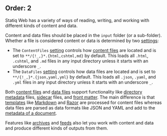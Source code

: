 Order: 2
---
Statiq Web has a variety of ways of reading, writing, and working with different kinds of content and data.

Content and data files should be placed in the `input` folder (or a sub-folder). Whether a file is considered content or data is determined by two [settings](xref:web-settings):

- The `ContentFiles` [setting](xref:web-settings) controls how [content files](xref:web-content) are located and is set to `**/{!_,}*.{html,cshtml,md}` by default. This loads all `.html`, `.cshtml`, and `.md` files in any input directory unless it starts with an underscore `_`.
- The `DataFiles` [setting](xref:web-settings) controls how data files are located and is set to `**/{!_,}*.{json,yaml,yml}` by default. This loads all `.json`, `.yaml`, and `.yml` files in any input directory unless it starts with an underscore `_`.

Both [content files](xref:web-content) and [data files](xref:web-data) support functionality like [directory metadata](xref:web-directory-metadata) files, [sidecar](xref:web-sidecar-files) files, and [front matter](xref:web-front-matter). The main difference is that [templates](xref:web-templates) like [Markdown](xref:template-languages#markdown) and [Razor](xref:template-languages#razor) are processed for content files whereas data files are parsed as data formats like JSON and YAML and add to the [metadata of a document](xref:documents-and-metadata).

Features like [archives](xref:web-archives) and [feeds](xref:web-feeds) also let you work with content and data and produce different kinds of outputs from them.